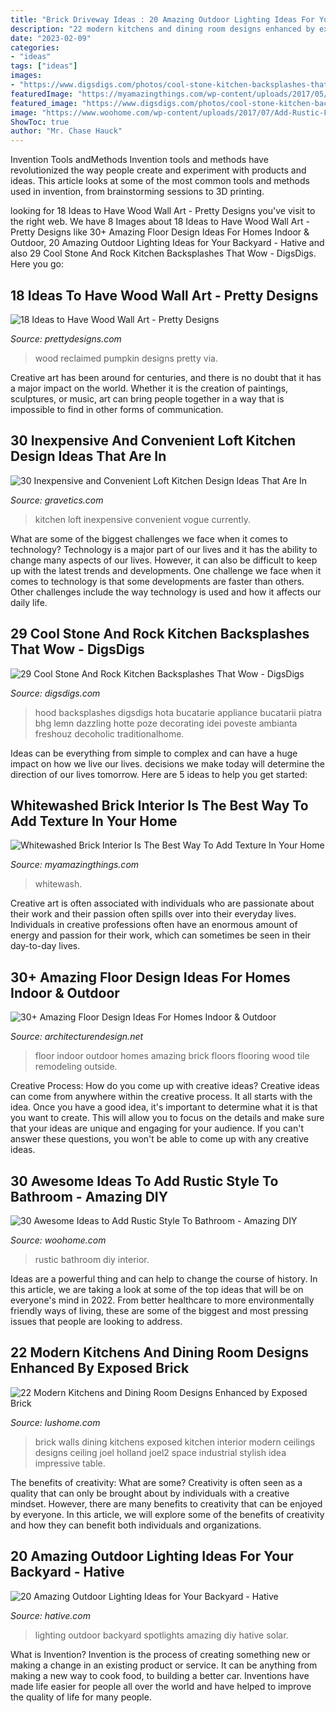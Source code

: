 ```yaml
---
title: "Brick Driveway Ideas : 20 Amazing Outdoor Lighting Ideas For Your Backyard"
description: "22 modern kitchens and dining room designs enhanced by exposed brick"
date: "2023-02-09"
categories:
- "ideas"
tags: ["ideas"]
images:
- "https://www.digsdigs.com/photos/cool-stone-kitchen-backsplashes-that-wow-12.jpg"
featuredImage: "https://myamazingthings.com/wp-content/uploads/2017/05/whitewash-brick-wall-interior-7.jpg"
featured_image: "https://www.digsdigs.com/photos/cool-stone-kitchen-backsplashes-that-wow-12.jpg"
image: "https://www.woohome.com/wp-content/uploads/2017/07/Add-Rustic-Feel-to-Bathroom-29.jpg"
ShowToc: true
author: "Mr. Chase Hauck"
---
```



Invention Tools andMethods
Invention tools and methods have revolutionized the way people create and experiment with products and ideas. This article looks at some of the most common tools and methods used in invention, from brainstorming sessions to 3D printing.

	

		
looking for 18 Ideas to Have Wood Wall Art - Pretty Designs you've visit to the right web. We have 8 Images about 18 Ideas to Have Wood Wall Art - Pretty Designs like 30+ Amazing Floor Design Ideas For Homes Indoor &amp; Outdoor, 20 Amazing Outdoor Lighting Ideas for Your Backyard - Hative and also 29 Cool Stone And Rock Kitchen Backsplashes That Wow - DigsDigs. Here you go:
		
    
## 18 Ideas To Have Wood Wall Art - Pretty Designs

<img loading=lazy src="http://www.prettydesigns.com/wp-content/uploads/2015/07/18-ideas-to-have-wood-wall-art4.jpg" onerror="this.onerror=null;this.src='https://tse1.mm.bing.net/th?id=OIP.cTBzaq8CyX41Cj_ypOpzyAHaJ3&amp;pid=15.1';" alt="18 Ideas to Have Wood Wall Art - Pretty Designs">

_Source: prettydesigns.com_

>wood reclaimed pumpkin designs pretty via. 

	

Creative art has been around for centuries, and there is no doubt that it has a major impact on the world. Whether it is the creation of paintings, sculptures, or music, art can bring people together in a way that is impossible to find in other forms of communication.

    
## 30 Inexpensive And Convenient Loft Kitchen Design Ideas That Are In

<img loading=lazy src="https://www.gravetics.com/wp-content/uploads/2017/09/Loft-Style-Kitchen-Design-Ideas.jpg" onerror="this.onerror=null;this.src='https://tse1.mm.bing.net/th?id=OIP.FhxSOSH1xDUufl0Tzd4YhQHaJ3&amp;pid=15.1';" alt="30 Inexpensive and Convenient Loft Kitchen Design Ideas That Are In">

_Source: gravetics.com_

>kitchen loft inexpensive convenient vogue currently. 

	

What are some of the biggest challenges we face when it comes to technology?
Technology is a major part of our lives and it has the ability to change many aspects of our lives. However, it can also be difficult to keep up with the latest trends and developments. One challenge we face when it comes to technology is that some developments are faster than others. Other challenges include the way technology is used and how it affects our daily life.

    
## 29 Cool Stone And Rock Kitchen Backsplashes That Wow - DigsDigs

<img loading=lazy src="https://www.digsdigs.com/photos/cool-stone-kitchen-backsplashes-that-wow-12.jpg" onerror="this.onerror=null;this.src='https://tse1.mm.bing.net/th?id=OIP.A1VW4qxXhaV9W-TceG-hxQHaJ_&amp;pid=15.1';" alt="29 Cool Stone And Rock Kitchen Backsplashes That Wow - DigsDigs">

_Source: digsdigs.com_

>hood backsplashes digsdigs hota bucatarie appliance bucatarii piatra bhg lemn dazzling hotte poze decorating idei poveste ambianta freshouz decoholic traditionalhome. 

	

Ideas can be everything from simple to complex and can have a huge impact on how we live our lives. decisions we make today will determine the direction of our lives tomorrow. Here are 5 ideas to help you get started:

    
## Whitewashed Brick Interior Is The Best Way To Add Texture In Your Home

<img loading=lazy src="https://myamazingthings.com/wp-content/uploads/2017/05/whitewash-brick-wall-interior-7.jpg" onerror="this.onerror=null;this.src='https://tse4.mm.bing.net/th?id=OIP.-8Zjwwaucg8VdfJ4EKjiJwHaLH&amp;pid=15.1';" alt="Whitewashed Brick Interior Is The Best Way To Add Texture In Your Home">

_Source: myamazingthings.com_

>whitewash. 

	

Creative art is often associated with individuals who are passionate about their work and their passion often spills over into their everyday lives. Individuals in creative professions often have an enormous amount of energy and passion for their work, which can sometimes be seen in their day-to-day lives.

    
## 30+ Amazing Floor Design Ideas For Homes Indoor &amp; Outdoor

<img loading=lazy src="http://cdn.architecturendesign.net/wp-content/uploads/2015/08/AD-Indoor-Outdoor-Floor-Design-Ideas-24.jpg" onerror="this.onerror=null;this.src='https://tse2.mm.bing.net/th?id=OIP.I_f8WokE4LtwKIoGXFsWYAHaLJ&amp;pid=15.1';" alt="30+ Amazing Floor Design Ideas For Homes Indoor &amp; Outdoor">

_Source: architecturendesign.net_

>floor indoor outdoor homes amazing brick floors flooring wood tile remodeling outside. 

	

Creative Process: How do you come up with creative ideas?
Creative ideas can come from anywhere within the creative process. It all starts with the idea. Once you have a good idea, it's important to determine what it is that you want to create. This will allow you to focus on the details and make sure that your ideas are unique and engaging for your audience. If you can't answer these questions, you won't be able to come up with any creative ideas.

    
## 30 Awesome Ideas To Add Rustic Style To Bathroom - Amazing DIY

<img loading=lazy src="https://www.woohome.com/wp-content/uploads/2017/07/Add-Rustic-Feel-to-Bathroom-29.jpg" onerror="this.onerror=null;this.src='https://tse1.mm.bing.net/th?id=OIP.aqYlb3Z_YNQ_xGSVC2-DdwHaKb&amp;pid=15.1';" alt="30 Awesome Ideas to Add Rustic Style To Bathroom - Amazing DIY">

_Source: woohome.com_

>rustic bathroom diy interior. 

	

Ideas are a powerful thing and can help to change the course of history. In this article, we are taking a look at some of the top ideas that will be on everyone's mind in 2022. From better healthcare to more environmentally friendly ways of living, these are some of the biggest and most pressing issues that people are looking to address.

    
## 22 Modern Kitchens And Dining Room Designs Enhanced By Exposed Brick

<img loading=lazy src="https://www.lushome.com/wp-content/uploads/2013/06/interior-brick-wall-ceiling-designs-modern-kitchens-dining-rooms-8.jpg" onerror="this.onerror=null;this.src='https://tse1.mm.bing.net/th?id=OIP.xCBs70bufrwZPP8HrTld7QAAAA&amp;pid=15.1';" alt="22 Modern Kitchens and Dining Room Designs Enhanced by Exposed Brick">

_Source: lushome.com_

>brick walls dining kitchens exposed kitchen interior modern ceilings designs ceiling joel holland joel2 space industrial stylish idea impressive table. 

	

The benefits of creativity: What are some?
Creativity is often seen as a quality that can only be brought about by individuals with a creative mindset. However, there are many benefits to creativity that can be enjoyed by everyone. In this article, we will explore some of the benefits of creativity and how they can benefit both individuals and organizations.

    
## 20 Amazing Outdoor Lighting Ideas For Your Backyard - Hative

<img loading=lazy src="https://hative.com/wp-content/uploads/2017/06/outdoor-lighting/15-outdoor-lighting-diy-ideas-tutorials.jpg" onerror="this.onerror=null;this.src='https://tse1.mm.bing.net/th?id=OIP.ZrGT-a-LHrxS8LB6H3hSEQHaPq&amp;pid=15.1';" alt="20 Amazing Outdoor Lighting Ideas for Your Backyard - Hative">

_Source: hative.com_

>lighting outdoor backyard spotlights amazing diy hative solar. 

	

What is Invention?
Invention is the process of creating something new or making a change in an existing product or service. It can be anything from making a new way to cook food, to building a better car. Inventions have made life easier for people all over the world and have helped to improve the quality of life for many people.

